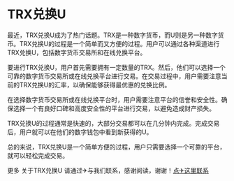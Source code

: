 # TRX兑换U

最近，TRX兑换U成为了热门话题。TRX是一种数字货币，而U则是另一种数字货币。TRX兑换U的过程是一个简单而又方便的过程。用户可以通过各种渠道进行TRX兑换U，包括数字货币交易所和在线兑换平台。

要进行TRX兑换U，用户首先需要拥有一定数量的TRX。然后，他们可以选择一个可靠的数字货币交易所或在线兑换平台进行交易。在交易过程中，用户需要注意当前的TRX兑换U的汇率，以确保能够获得最优惠的兑换比例。

在选择数字货币交易所或在线兑换平台时，用户需要注意平台的信誉和安全性。确保选择一个有良好口碑和高度安全性的平台进行交易，以避免造成财产损失。

TRX兑换U的过程通常是快速的，大部分交易都可以在几分钟内完成。完成交易后，用户就可以在他们的数字钱包中看到新获得的U。

总的来说，TRX兑换U是一个简单方便的过程，用户只需要选择一个可靠的平台，就可以轻松完成交易。

更多 关于TRX兑换U 请通过✈与我们联系，感谢阅读，谢谢！[点✈这里联系](https://t.me/trxduihuandaqun)